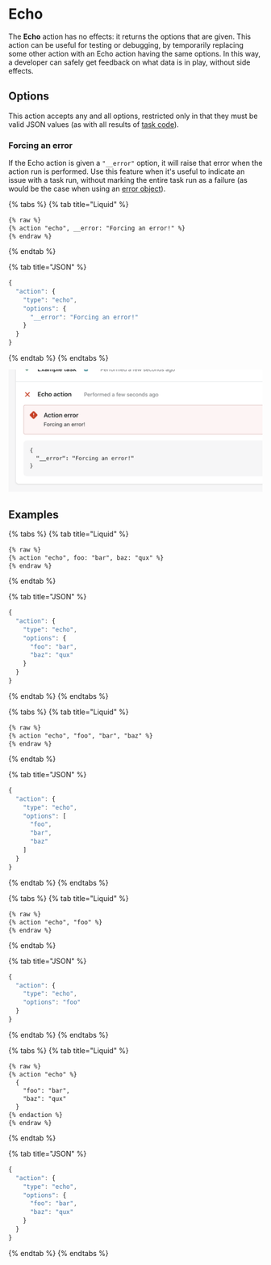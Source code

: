 # Echo

The **Echo** action has no effects: it returns the options that are given. This action can be useful for testing or debugging, by temporarily replacing some other action with an Echo action having the same options. In this way, a developer can safely get feedback on what data is in play, without side effects.

## Options

This action accepts any and all options, restricted only in that they must be valid JSON values (as with all results of [task code](../tasks/code/)).

### Forcing an error

If the Echo action is given a `"__error"` option, it will raise that error when the action run is performed. Use this feature when it's useful to indicate an issue with a task run, without marking the entire task run as a failure (as would be the case when using an [error object](../tasks/code/error-objects.md)).

{% tabs %}
{% tab title="Liquid" %}
```liquid
{% raw %}
{% action "echo", __error: "Forcing an error!" %}
{% endraw %}
```
{% endtab %}

{% tab title="JSON" %}
```javascript
{
  "action": {
    "type": "echo",
    "options": {
      "__error": "Forcing an error!"
    }
  }
}
```
{% endtab %}
{% endtabs %}

![](<../../.gitbook/assets/Screen Shot 2022-05-05 at 11.50.17 AM.png>)

## Examples

{% tabs %}
{% tab title="Liquid" %}
```liquid
{% raw %}
{% action "echo", foo: "bar", baz: "qux" %}
{% endraw %}
```
{% endtab %}

{% tab title="JSON" %}
```javascript
{
  "action": {
    "type": "echo",
    "options": {
      "foo": "bar",
      "baz": "qux"
    }
  }
}
```
{% endtab %}
{% endtabs %}

{% tabs %}
{% tab title="Liquid" %}
```liquid
{% raw %}
{% action "echo", "foo", "bar", "baz" %}
{% endraw %}
```
{% endtab %}

{% tab title="JSON" %}
```javascript
{
  "action": {
    "type": "echo",
    "options": [
      "foo",
      "bar",
      "baz"
    ]
  }
}
```
{% endtab %}
{% endtabs %}

{% tabs %}
{% tab title="Liquid" %}
```liquid
{% raw %}
{% action "echo", "foo" %}
{% endraw %}
```
{% endtab %}

{% tab title="JSON" %}
```javascript
{
  "action": {
    "type": "echo",
    "options": "foo"
  }
}
```
{% endtab %}
{% endtabs %}

{% tabs %}
{% tab title="Liquid" %}
```liquid
{% raw %}
{% action "echo" %}
  {
    "foo": "bar",
    "baz": "qux"
  }
{% endaction %}
{% endraw %}
```
{% endtab %}

{% tab title="JSON" %}
```javascript
{
  "action": {
    "type": "echo",
    "options": {
      "foo": "bar",
      "baz": "qux"
    }
  }
}
```
{% endtab %}
{% endtabs %}
